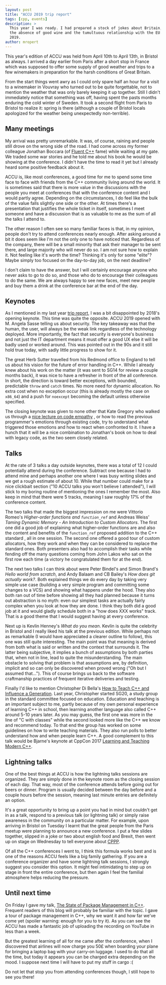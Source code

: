 ```yaml
---
layout: post
title: "ACCU 2019 trip report"
tags: [cpp, events]
description: > 
  This year I was ready. I had prepared a stock of jokes about Britain, its food, its weather,
  the absence of good wine and the tumultuous relationship with the EU. It was time for ACCU
  2019.
author: mropert
---
```


This year's edition of ACCU was held from April 10th to April 13th, in Bristol as always.
I arrived a day earlier from Paris after a short stop in France which was supposed to offer
some supply of good weather and trips to a few winemakers in preparation for the harsh
conditions of Great Britain.

From the start things went awry as I could only spare half an hour for a visit to a winemaker
in Vouvray who turned out to be quite forgettable, not to mention the weather that was only
barely keeping it up together. Still I didn't immediately notice that something was off, having
spent the pasts months enduring the cold winter of Sweden. It took a second flight from
Paris to Bristol to realize it: spring is there (although a couple of Bristol locals apologized
for the weather being unexpectedly non-terrible).

## Many meetings

My arrival was pretty unremarkable. It was, of course, raining and people still drove on the
wrong side of the road. I had come across my former colleague Jonathan Boccara (of
[Fluent C++](https://www.fluentcpp.com) fame) while waiting at my gate. We traded some war
stories and he told me about his book he would be showing at the conference.
I didn't have the time to read it yet but I already heard some positive feedback about it.

ACCU is, like most conferences, a good time for me to spend some time face to face with friends
from the C++ community living around the world. It is sometimes said that there is more value
in the discussions with the people you meet at conferences that with the conference content and
I would partly agree. Depending on the circumstances, I do feel like the bulk of the value falls
slightly one side or the other. At times there's a presentation that justifies
the whole ticket in itself, sometimes I meet someone and have a discussion that is as valuable
to me as the sum of all the talks I attend to.

The other reason I often see so many familiar faces is that, in my opinion, people don't try
to attend conferences nearly enough. After asking around a bit it does seem like I'm not the
only one to have noticed that. Regardless of the company, there will be a small minority
that ask their manager to be sent there, and large majority who will never do so. I am not
sure how to explain it. Not feeling like it's worth the time? Thinking it's only for some
"elite"? Maybe simply too focused on the day-to-day job, on the next deadline?

I don't claim to have the answer, but I will certainly encourage anyone who never asks to go to do so,
and those who do to encourage their colleagues to do the same. We are always happy to see new
faces, meet new people and buy them a drink at the conference bar at the end of the day.

## Keynotes

As I mentioned in my last year [trip report](https://mropert.github.io/2018/04/20/accu_2018/),
I was a bit disappointed by 2018's opening keynote. This time was quite the opposite. ACCU 2019
opened with M. Angela Sasse telling us about security. The key takeaway was that the human, the
user, will always be the weak link regardless of the technology deployed. More importantly, the
fact that security is everyone's business and not just the IT department means it must offer a good
UX else it will be badly used or worked around. This was pointed out in the 90s and it still hold true
today, with sadly little progress to show for it.

The great Herb Sutter travelled from his Redmond office to England to tell us about his vision
for the future of error handling in C++. While I already knew about his work on the matter
(it was sent to SG14 for review a couple months back), it was nice to have a refresher in
front of the all conference. In short, the direction is toward better exceptions, with bounded,
predictable `throw` and `catch` times. No more need for dynamic allocation. No extra cost when
no exception occur (this is already mostly the case on `x86_64`) and a push for `noexcept` becoming
the default unless otherwise specified.

The closing keynote was given to none other that Kate Gregory who walked us through a 
[nice lecture on code empathy](https://www.youtube.com/watch?v=uloVXmSHiSo)
, or how to read the previous programmer's emotions through existing code, try to
understand what triggered those emotions and how to react when confronted to it. I have a hunch that
it will be a nice combination to Jonathan's book on how to deal with legacy code, as the two seem
closely related.

## Talks

At the rate of 3 talks a day outside keynotes, there was a total of 12 I could potentially attend
during the conference. Subtract one because I had to attend mine and perhaps another one where I was
busy writing slides and we get a rough estimate of about 10. While that number could make for a nice
clickbait section ("10 ACCU talks you won't believe I attended"), I will stick to my boring routine
of mentioning the ones I remember the most. Also keep in mind that there were 5 tracks, meaning I
saw roughly 17% of the conference content.

The two talks that made the biggest impression on me were Vittorio Romeo's
_Higher-order functions and `function_ref`_ and Andreas Weiss' _Taming Dynamic Memory - An Introduction to Custom Allocators_.
The first one did a good job of explaining
what higher-order functions are and also the content and benefits of the `function_ref` proposed
addition to the C++ standard , all in one session. The second one offered a good tour of custom
allocators, how they work and when they can be considered to replace the standard ones. Both
presenters also had to accomplish their tasks while fending off the many questions coming from
John Lakos who sat on the first row each time (a victory he congratulated them for at the end).

The next two talks I can think about were Peter Bindel's and Simon Brand's _Hello world from scratch_,
and Andy Balaam and CB Bailey's _How does git actually work?_. Both explained things we
do every day by taking very simple use case (building a very simple program and committing some
changes to a VCS) and showing what happens under the hood. They also both ran out of time before
showing all they had planned because it turns out abstraction is no myth: even our simplest tasks are
actually fairly complex when you look at how they are done. I think they both did a good job at it
and would gladly schedule both in a "how does XXX works" track. That is a good theme that I would
suggest having at every conference.

Next up is Kevlin Henney's _What do you mean_. Kevlin is quite the celebrity in Bristol
and I really liked his talk at the previous edition. While perhaps
not as remarkable (I would have appreciated a clearer outline to follow), this one was still quite interesting.
The main point was that meaning is derived from both what is said or written and the context that surrounds
it. The latter being subjective, it implies a bunch of assumptions by both parties that, when not
in line, lead to quite the misunderstanding. The main obstacle to solving that problem is that
assumptions are, by definition, implicit and so can only be discovered when proved wrong
("Oh but I assumed that..."). This of course brings us back to the software craftmanship practices
of frequent iterative deliveries and testing.

Finally I'd like to mention Christopher Di Bella's
[How to Teach C++ and Influence a Generation](https://www.youtube.com/watch?v=nzEPHkUxXZs).
Last year, Christopher started SG20, a study group in the standard committee focused on education.
Education and teaching is an important subject to me, partly because of my own personal experience
of learning C++ in school, then learning another language also called C++ around 5-10 years later.
As you may guess, the first one was more in the line of "C with classes" while the second
looked more like the C++ we know and recommend today. To that end the group has worked on
some guidelines on how to write teaching materials. They also run polls to better understand how
and when people learn C++. A good complement to this talk would be Bjarne's keynote at CppCon 2017
[Learning and Teaching Modern C++](https://www.youtube.com/watch?v=fX2W3nNjJIo).

## Lightning talks

One of the best things at ACCU is how the lightning talks sessions are organized. They are simply
done in the keynote room as the closing session of each day. That way, most of the conference
attends before going out for beers or dinner. Program is usually decided between the day before
and a couple hours before the session, meaning last minute entries are definitely an option.

It's a great opportunity to bring up a point you had in mind but couldn't get in as a talk, respond
to a previous talk (or lightning talk) or simply raise awareness in the community on a
particular matter. For example, upon arriving in Bristol on Tuesday I learnt that the great people
from the Paris meetup were planning to announce a new conference. I put a few slides together,
slipped in a joke or two about english food and Brexit, then went up on stage on Wednesday to tell
everyone about [CPPP](https://cppp.fr/).

Of all the C++ conferences I went to, I think this formula works best and is one of the reasons ACCU
feels like a big family gathering. If you are a conference organizer and have some lightning talk
sessions, I strongly suggest you consider this option. It might feel intimidating to step up on
stage in front the entire conference, but then again I feel the familial atmosphere helps reducing
the pressure.

## Until next time

On Friday I gave my talk,
[The State of Package Management in C++](https://www.youtube.com/watch?v=k99_qbB2FvM). Frequent
readers of this blog will probably be familiar with the topic. I gave a tour of package management
in C++, why we want it and how far we've come yet (spoiler warning: enough for you to try it).
As you can see the ACCU has made a fantastic job of uploading the recording on YouTube in less than
a week.

But the greatest learning of all for me came after the conference, when I discovered that airlines
will now charge you 50£ when boarding your plane for bringing a laptop bag with your carry-on
luggage. I used to do that all the time, but today it appears you can be charged extra depending
on the mood. I suppose next time I will have to put my stuff in cargo :(

Do not let that stop you from attending conferences though, I still hope to see you there!
